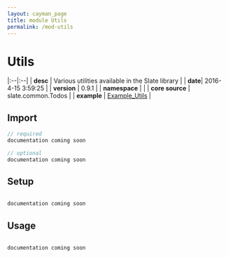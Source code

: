 ```yaml
---
layout: cayman_page
title: module Utils
permalink: /mod-utils
---
```


# Utils

|:--|:--|
| **desc** | Various utilities available in the Slate library | 
| **date**| 2016-4-15 3:59:25 |
| **version** | 0.9.1  |
| **namespace** |   |
| **core source** | slate.common.Todos  |
| **example** | [Example_Utils](https://github.com/kishorereddy/blend-server/blob/master/src/apps/scala/slate-examples/src/main/scala/slate/examples/Example_Utils.scala) |

## Import
```scala 
// required 
documentation coming soon

// optional 
documentation coming soon

```

## Setup
```scala

documentation coming soon

```

## Usage
```scala

documentation coming soon

```

